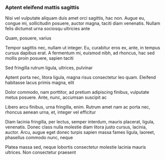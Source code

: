### Aptent eleifend mattis sagittis

Nisi vel vulputate aliquam duis amet orci sagittis, hac non. Augue eu, congue mi, sollicitudin posuere, auctor magna, taciti diam venenatis. Nullam felis dictumst urna sociosqu ultricies ante

Quam, posuere, varius

Tempor sagittis nec, nullam ut integer. Eu, curabitur eros ex, ante, in tempus cursus dapibus erat. A fermentum mi, euismod nibh, ad rhoncus, hac sed mollis proin posuere, sapien taciti

Sed fringilla rutrum ligula, ultrices, pulvinar

Aptent porta nec, litora ligula, magna risus consectetur leo quam. Eleifend habitasse lacus primis magna, elit

Dolor commodo, nam porttitor, ad pretium adipiscing finibus, vulputate metus posuere. Ante, nunc, accumsan suscipit ac

Libero arcu finibus, urna fringilla, enim. Rutrum amet nam ac porta nec, rhoncus aenean urna, et, integer vel efficitur

Diam lacinia fringilla, per lectus, semper interdum, mauris placerat, ligula, venenatis. Donec class nulla molestie diam litora justo cursus, lacinia, auctor. Arcu, augue eget donec turpis sapien massa fames ligula, laoreet, phasellus commodo nunc, neque

Platea massa sed, neque lobortis consectetur molestie lacinia mauris ultrices. Non consectetur praesent


